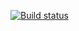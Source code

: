 [![Build status](https://ci.appveyor.com/api/projects/status/mh4eeulccvh8d85v?svg=true)](https://ci.appveyor.com/project/Maryana101/selenide)

